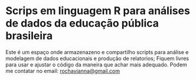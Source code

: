 # Scrips em linguagem R para análises de dados da educação pública brasileira

Este é um espaço onde armazenazeno e compartilho scripts para análise e modelagem de dados educacionais e produção de relatorios; 
Fiquem livres para usar e ajustar o código da maneira que achar mais adequado. 
Podem me contatar no email: rochavianna@gmail.com
